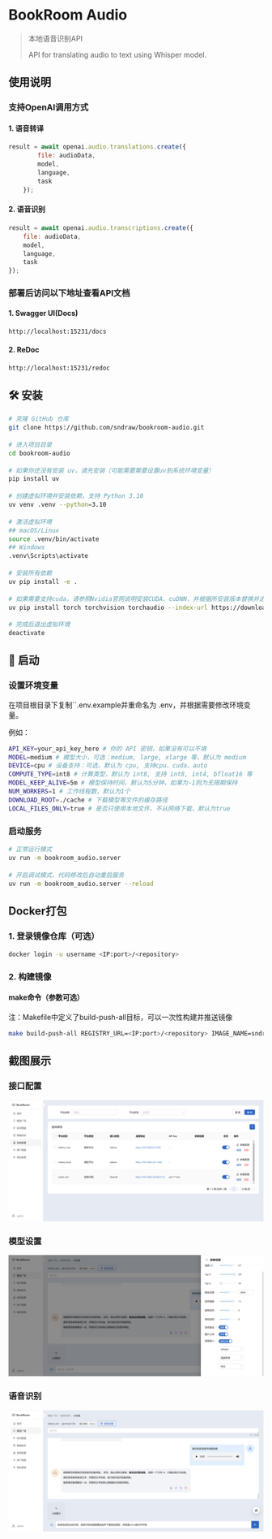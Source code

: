 
# BookRoom Audio
> 本地语音识别API
>
> API for translating audio to text using Whisper model.

## 使用说明
### 支持OpenAI调用方式
#### 1. **语音转译**
``` js
result = await openai.audio.translations.create({
        file: audioData,
        model,
        language,
        task
    });
```

#### 2. **语音识别**
``` js
result = await openai.audio.transcriptions.create({
    file: audioData,
    model,
    language,
    task
});
```

### 部署后访问以下地址查看API文档 
#### 1. **Swagger UI(Docs)**
`http://localhost:15231/docs`

#### 2. **ReDoc**
`http://localhost:15231/redoc`

## 🛠️ 安装
```bash
# 克隆 GitHub 仓库
git clone https://github.com/sndraw/bookroom-audio.git

# 进入项目目录
cd bookroom-audio

# 如果你还没有安装 uv，请先安装（可能需要需要设置uv到系统环境变量）
pip install uv

# 创建虚拟环境并安装依赖，支持 Python 3.10
uv venv .venv --python=3.10

# 激活虚拟环境
## macOS/Linux
source .venv/bin/activate
## Windows
.venv\Scripts\activate

# 安装所有依赖
uv pip install -e .

# 如果需要支持cuda，请参照Nvidia官网说明安装CUDA、cuDNN，并根据所安装版本替换并进行torch等依赖库安装
uv pip install torch torchvision torchaudio --index-url https://download.pytorch.org/whl/cu126

# 完成后退出虚拟环境
deactivate
```

## 🚀 启动
### **设置环境变量**
在项目根目录下复制``.env.example并重命名为 .env，并根据需要修改环境变量。

例如：
   
```bash
API_KEY=your_api_key_here # 你的 API 密钥，如果没有可以不填
MODEL=medium # 模型大小，可选：medium, large, xlarge 等，默认为 medium
DEVICE=cpu # 设备支持：可选，默认为 cpu, 支持cpu、cuda、auto
COMPUTE_TYPE=int8 # 计算类型，默认为 int8, 支持 int8, int4, bfloat16 等
MODEL_KEEP_ALIVE=5m # 模型保持时间，默认为5分钟，如果为-1则为无限期保持
NUM_WORKERS=1 # 工作线程数，默认为1个
DOWNLOAD_ROOT=./cache # 下载模型等文件的缓存路径
LOCAL_FILES_ONLY=true # 是否只使用本地文件，不从网络下载，默认为true
```
### **启动服务**
```bash
# 正常运行模式
uv run -m bookroom_audio.server

# 开启调试模式，代码修改后自动重启服务
uv run -m bookroom_audio.server --reload
```


## Docker打包
### 1. 登录镜像仓库（可选）
```bash
docker login -u username <IP:port>/<repository>
```
### 2. 构建镜像

#### make命令（参数可选）
注：Makefile中定义了build-push-all目标，可以一次性构建并推送镜像
```bash
make build-push-all REGISTRY_URL=<IP:port>/<repository> IMAGE_NAME=sndraw/bookroom-audio IMAGE_VERISON=0.0.1
```

## 截图展示
### 接口配置
![接口配置](./docs/assets/接口配置.png)  
### 模型设置
![模型配置](./docs/assets/模型设置.png)  
### 语音识别
![语音识别](./docs/assets/语音识别.png)  